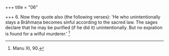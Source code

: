 +++
title = "06"

+++
6. Now they quote also (the following verses): 'He who unintentionally slays a Brāhmaṇa becomes sinful according to the sacred law. The sages declare that he may be purified (if he did it) unintentionally. But no expiation is found for a wilful murderer.' [^4] 


[^4]:  Manu XI, 90.
